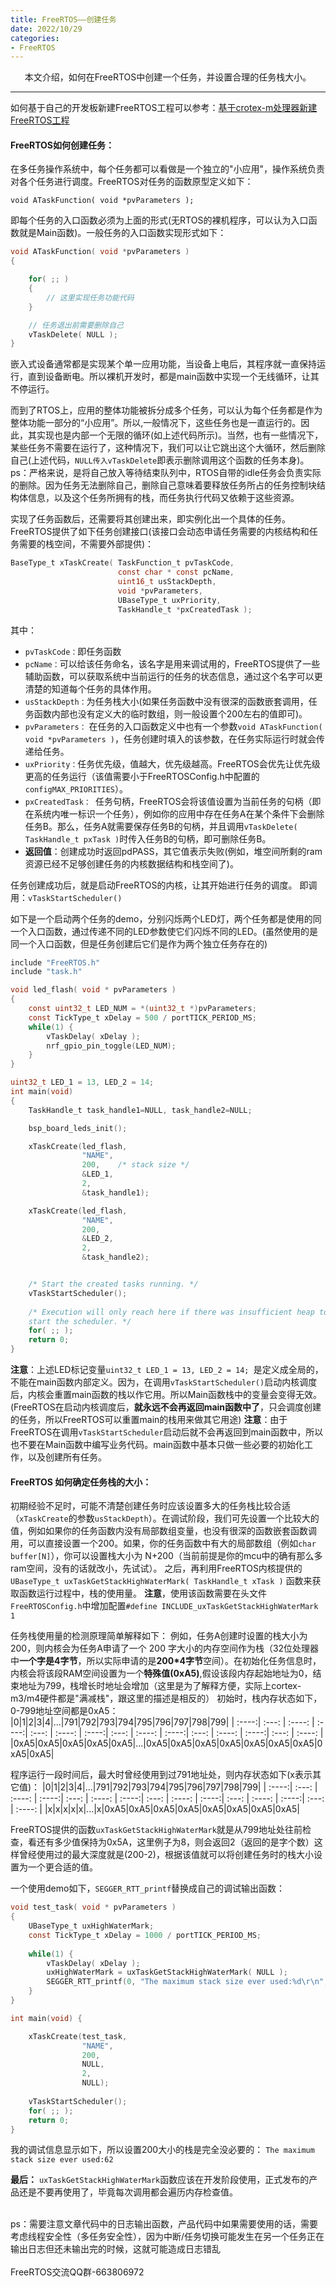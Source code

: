 ```yaml
---
title: FreeRTOS——创建任务
date: 2022/10/29
categories: 
- FreeRTOS
---
```

<center>

本文介绍，如何在FreeRTOS中创建一个任务，并设置合理的任务栈大小。

</center>

<!-- more -->

***

如何基于自己的开发板新建FreeRTOS工程可以参考：[基于crotex-m处理器新建FreeRTOS工程](https://fengxun2017.github.io/2022/10/25/%E5%9F%BA%E4%BA%8Ecrotex-m%E5%A4%84%E7%90%86%E5%99%A8%E6%96%B0%E5%BB%BAFreeRTOS%E5%B7%A5%E7%A8%8B/)

#### FreeRTOS如何创建任务：

在多任务操作系统中，每个任务都可以看做是一个独立的"小应用"，操作系统负责对各个任务进行调度。FreeRTOS对任务的函数原型定义如下：

`void ATaskFunction( void *pvParameters );`

即每个任务的入口函数必须为上面的形式(无RTOS的裸机程序，可以认为入口函数就是Main函数)。一般任务的入口函数实现形式如下：

```c
void ATaskFunction( void *pvParameters )
{

    for( ;; )
    {
        // 这里实现任务功能代码
    }

    // 任务退出前需要删除自己
    vTaskDelete( NULL );
}

```
嵌入式设备通常都是实现某个单一应用功能，当设备上电后，其程序就一直保持运行，直到设备断电。所以裸机开发时，都是main函数中实现一个无线循环，让其不停运行。

而到了RTOS上，应用的整体功能被拆分成多个任务，可以认为每个任务都是作为整体功能一部分的“小应用”。所以,一般情况下，这些任务也是一直运行的。因此，其实现也是内部一个无限的循环(如上述代码所示)。当然，也有一些情况下，某些任务不需要在运行了，这种情况下，我们可以让它跳出这个大循环，然后删除自己(上述代码，`NULL传入vTaskDelete`即表示删除调用这个函数的任务本身)。
ps：严格来说，是将自己放入等待结束队列中，RTOS自带的idle任务会负责实际的删除。因为任务无法删除自己，删除自己意味着要释放任务所占的任务控制块结构体信息，以及这个任务所拥有的栈，而任务执行代码又依赖于这些资源。

实现了任务函数后，还需要将其创建出来，即实例化出一个具体的任务。FreeRTOS提供了如下任务创建接口(该接口会动态申请任务需要的内核结构和任务需要的栈空间，不需要外部提供)：
```c
BaseType_t xTaskCreate( TaskFunction_t pvTaskCode, 
                        const char * const pcName, 
                        uint16_t usStackDepth, 
                        void *pvParameters, 
                        UBaseType_t uxPriority, 
                        TaskHandle_t *pxCreatedTask );
 ```
 其中：
 - `pvTaskCode：`即任务函数
 - `pcName：`可以给该任务命名，该名字是用来调试用的，FreeRTOS提供了一些辅助函数，可以获取系统中当前运行的任务的状态信息，通过这个名字可以更清楚的知道每个任务的具体作用。
 - `usStackDepth：`为任务栈大小(如果任务函数中没有很深的函数嵌套调用，任务函数内部也没有定义大的临时数组，则一般设置个200左右的值即可)。
 - `pvParameters：` 在任务的入口函数定义中也有一个参数`void ATaskFunction( void *pvParameters )`，任务创建时填入的该参数，在任务实际运行时就会传递给任务。
 - `uxPriority：`任务优先级，值越大，优先级越高。FreeRTOS会优先让优先级更高的任务运行（该值需要小于FreeRTOSConfig.h中配置的`configMAX_PRIORITIES`）。
 - `pxCreatedTask： `任务句柄，FreeRTOS会将该值设置为当前任务的句柄（即在系统内唯一标识一个任务），例如你的应用中存在任务A在某个条件下会删除任务B。那么，任务A就需要保存任务B的句柄，并且调用`vTaskDelete( TaskHandle_t pxTask )`时传入任务B的句柄，即可删除任务B。
- **返回值**：创建成功时返回pdPASS，其它值表示失败(例如，堆空间所剩的ram资源已经不足够创建任务的内核数据结构和栈空间了)。

任务创建成功后，就是启动FreeRTOS的内核，让其开始进行任务的调度。
即调用：`vTaskStartScheduler()`

如下是一个启动两个任务的demo，分别闪烁两个LED灯，两个任务都是使用的同一个入口函数，通过传递不同的LED参数使它们闪烁不同的LED。(虽然使用的是同一个入口函数，但是任务创建后它们是作为两个独立任务存在的)


``` c
include "FreeRTOS.h"
include "task.h"

void led_flash( void * pvParameters )
{
    const uint32_t LED_NUM = *(uint32_t *)pvParameters;
    const TickType_t xDelay = 500 / portTICK_PERIOD_MS;
    while(1) {
        vTaskDelay( xDelay );
        nrf_gpio_pin_toggle(LED_NUM);
    }
}

uint32_t LED_1 = 13, LED_2 = 14;
int main(void) 
{
    TaskHandle_t task_handle1=NULL, task_handle2=NULL;

    bsp_board_leds_init();

    xTaskCreate(led_flash,       
                "NAME",         
                200,    /* stack size */
                &LED_1,    
                2,
                &task_handle1);      

    xTaskCreate(led_flash,      
                "NAME",         
                200,     
                &LED_2,   
                2,
                &task_handle2);   


    /* Start the created tasks running. */
    vTaskStartScheduler();
    
    /* Execution will only reach here if there was insufficient heap to
    start the scheduler. */
    for( ;; );
    return 0;
}
```

**注意**：上述LED标记变量`uint32_t LED_1 = 13, LED_2 = 14;
`是定义成全局的，不能在main函数内部定义。因为，在调用`vTaskStartScheduler()`启动内核调度后，内核会重置main函数的栈以作它用。所以Main函数栈中的变量会变得无效。(FreeRTOS在启动内核调度后，**就永远不会再返回main函数中了**，只会调度创建的任务，所以FreeRTOS可以重置main的栈用来做其它用途)
**注意**：由于FreeRTOS在调用`vTaskStartScheduler`启动后就不会再返回到main函数中，所以也不要在Main函数中编写业务代码。main函数中基本只做一些必要的初始化工作，以及创建所有任务。


#### FreeRTOS 如何确定任务栈的大小：
初期经验不足时，可能不清楚创建任务时应该设置多大的任务栈比较合适（`xTaskCreate`的参数`usStackDepth`）。在调试阶段，我们可先设置一个比较大的值，例如如果你的任务函数内没有局部数组变量，也没有很深的函数嵌套函数调用，可以直接设置一个200。如果，你的任务函数中有大的局部数组（例如`char buffer[N]`），你可以设置栈大小为 N+200（当前前提是你的mcu中的确有那么多ram空间，没有的话就改小，先试试）。
之后，再利用FreeRTOS内核提供的 `UBaseType_t uxTaskGetStackHighWaterMark( TaskHandle_t xTask )` 函数来获取函数运行过程中，栈的使用量。
**注意**，使用该函数需要在头文件`FreeRTOSConfig.h`中增加配置`#define INCLUDE_uxTaskGetStackHighWaterMark 1`


任务栈使用量的检测原理简单解释如下：
例如，任务A创建时设置的栈大小为200，则内核会为任务A申请了一个 200 字大小的内存空间作为栈（32位处理器中**一个字是4字节**，所以实际申请的是**200*4字节**空间）。在初始化任务信息时，内核会将该段RAM空间设置为一个**特殊值(0xA5)**,假设该段内存起始地址为0，结束地址为799，栈增长时地址会增加（这里是为了解释方便，实际上cortex-m3/m4硬件都是"满减栈"，跟这里的描述是相反的）
初始时，栈内存状态如下，0-799地址空间都是0xA5：
|0|1|2|3|4|...|791|792|793|794|795|796|797|798|799|
| :----:| :---: | :----: | :----:| :---: | :----: | :----:| :---: | :----: | :----:| :---: | :----: | :----:| :---: | :----: |
|0xA5|0xA5|0xA5|0xA5|0xA5|...|0xA5|0xA5|0xA5|0xA5|0xA5|0xA5|0xA5|0xA5|0xA5|

程序运行一段时间后，最大时曾经使用到过791地址处，则内存状态如下(x表示其它值)：
|0|1|2|3|4|...|791|792|793|794|795|796|797|798|799|
| :----:| :---: | :----: | :----:| :---: | :----: | :----:| :---: | :----: | :----:| :---: | :----: | :----:| :---: | :----: |
|x|x|x|x|x|...|x|0xA5|0xA5|0xA5|0xA5|0xA5|0xA5|0xA5|0xA5|

FreeRTOS提供的函数`uxTaskGetStackHighWaterMark`就是从799地址处往前检查，看还有多少值保持为0x5A，这里例子为8，则会返回2（返回的是字个数）这样曾经使用过的最大深度就是(200-2)，根据该值就可以将创建任务时的栈大小设置为一个更合适的值。

一个使用demo如下，`SEGGER_RTT_printf`替换成自己的调试输出函数：
```c
void test_task( void * pvParameters )
{
    UBaseType_t uxHighWaterMark;
    const TickType_t xDelay = 1000 / portTICK_PERIOD_MS;
    
    while(1) {
        vTaskDelay( xDelay );
        uxHighWaterMark = uxTaskGetStackHighWaterMark( NULL );
        SEGGER_RTT_printf(0, "The maximum stack size ever used:%d\r\n", 200-uxHighWaterMark);
    }
}

int main(void) {

    xTaskCreate(test_task,       
                "NAME",         
                200,      
                NULL,    
                2,
                NULL);      
    
    vTaskStartScheduler();
    for( ;; );
    return 0;    
}
```
我的调试信息显示如下，所以设置200大小的栈是完全没必要的：
`The maximum stack size ever used:62`

**最后：** `uxTaskGetStackHighWaterMark`函数应该在开发阶段使用，正式发布的产品还是不要再使用了，毕竟每次调用都会遍历内存检查值。


<br/>
ps：需要注意文章代码中的日志输出函数，产品代码中如果需要使用的话，需要考虑线程安全性（多任务安全性），因为中断/任务切换可能发生在另一个任务正在输出日志但还未输出完的时候，这就可能造成日志错乱

<br/>
<br/>
FreeRTOS交流QQ群-663806972
